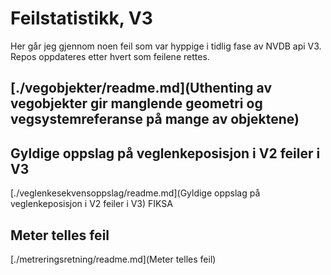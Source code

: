 # Feilstatistikk, V3

Her går jeg gjennom noen feil som var hyppige i tidlig fase av NVDB api V3. Repos oppdateres etter hvert som feilene rettes. 


## [./vegobjekter/readme.md](Uthenting av vegobjekter gir manglende geometri og vegsystemreferanse på mange av objektene) 


## Gyldige oppslag på veglenkeposisjon i V2 feiler i V3

[./veglenkesekvensoppslag/readme.md](Gyldige oppslag på veglenkeposisjon i V2 feiler i V3) FIKSA 


## Meter telles feil

[./metreringsretning/readme.md](Meter telles feil)


